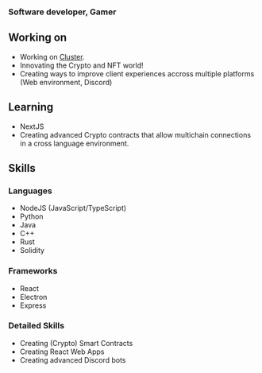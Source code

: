### Software developer, Gamer
## Working on
* Working on [Cluster](https://www.cluster.money/).
* Innovating the Crypto and NFT world!
* Creating ways to improve client experiences accross multiple platforms (Web environment, Discord)

## Learning
* NextJS
* Creating advanced Crypto contracts that allow multichain connections in a cross language environment.

## Skills
### Languages
* NodeJS (JavaScript/TypeScript)
* Python
* Java
* C++
* Rust
* Solidity

### Frameworks
* React
* Electron
* Express

### Detailed Skills
* Creating (Crypto) Smart Contracts
* Creating React Web Apps
* Creating advanced Discord bots
